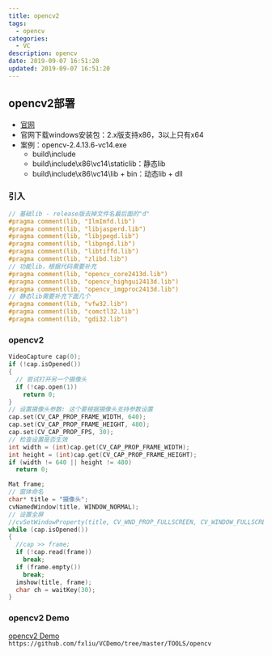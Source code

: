 ```yaml
---
title: opencv2
tags: 
  - opencv
categories: 
  - VC
description: opencv
date: 2019-09-07 16:51:20
updated: 2019-09-07 16:51:20
---
```


## opencv2部署

+ [官网](https://opencv.org/releases/)
+ 官网下载windows安装包：2.x版支持x86，3以上只有x64
+ 案例：opencv-2.4.13.6-vc14.exe
  + build\include
  + build\include\x86\vc14\staticlib：静态lib
  + build\include\x86\vc14\lib + bin：动态lib + dll

### 引入

```C++
// 基础lib - release版去掉文件名最后面的"d"
#pragma comment(lib, "IlmImfd.lib")
#pragma comment(lib, "libjasperd.lib")
#pragma comment(lib, "libjpegd.lib")
#pragma comment(lib, "libpngd.lib")
#pragma comment(lib, "libtiffd.lib")
#pragma comment(lib, "zlibd.lib")
// 功能lib，根据代码需要补充
#pragma comment(lib, "opencv_core2413d.lib")
#pragma comment(lib, "opencv_highgui2413d.lib")
#pragma comment(lib, "opencv_imgproc2413d.lib")
// 静态lib需要补充下面几个
#pragma comment(lib, "vfw32.lib")
#pragma comment(lib, "comctl32.lib")
#pragma comment(lib, "gdi32.lib")
```

### opencv2

```C++
VideoCapture cap(0);
if (!cap.isOpened())
{
  // 尝试打开另一个摄像头
  if (!cap.open(1))
    return 0;
}
// 设置摄像头参数: 这个要根据摄像头支持参数设置
cap.set(CV_CAP_PROP_FRAME_WIDTH, 640);
cap.set(CV_CAP_PROP_FRAME_HEIGHT, 480);
cap.set(CV_CAP_PROP_FPS, 30);
// 检查设置是否生效
int width = (int)cap.get(CV_CAP_PROP_FRAME_WIDTH);
int height = (int)cap.get(CV_CAP_PROP_FRAME_HEIGHT);
if (width != 640 || height != 480)
  return 0;

Mat frame;
// 窗体命名
char* title = "摄像头";
cvNamedWindow(title, WINDOW_NORMAL);
// 设置全屏
//cvSetWindowProperty(title, CV_WND_PROP_FULLSCREEN, CV_WINDOW_FULLSCREEN);
while (cap.isOpened())
{
  //cap >> frame;
  if (!cap.read(frame))
    break;
  if (frame.empty())
    break;
  imshow(title, frame);
  char ch = waitKey(30);
}
```

### opencv2 Demo

[opencv2 Demo](https://github.com/fxliu/VCDemo/tree/master/TOOLS/opencv)
`https://github.com/fxliu/VCDemo/tree/master/TOOLS/opencv`

